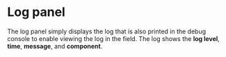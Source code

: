 # Log panel

The log panel simply displays the log that is also printed in the debug console to enable viewing the log in the field. The log shows the **log level**, **time**, **message**, and **component**.
